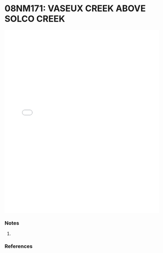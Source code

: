 # 08NM171: VASEUX CREEK ABOVE SOLCO CREEK

<iframe src="/distribution_estimation/_static/stations/08NM171_fdc.html" width="100%" height="600" frameborder="0"></iframe>

### Notes
1. 

### References

